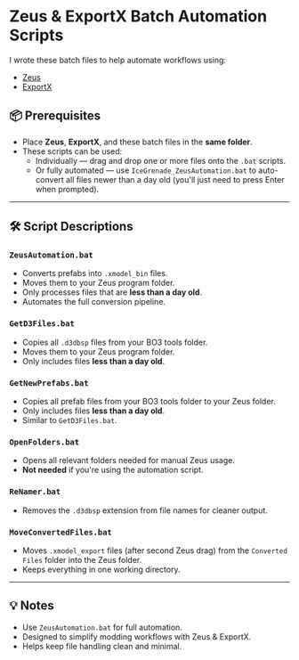 # Zeus & ExportX Batch Automation Scripts

I wrote these batch files to help automate workflows using:
- [Zeus](https://github.com/Scobalula/Zeus)
- [ExportX](https://github.com/dtzxporter/ExportX)

## 📦 Prerequisites

- Place **Zeus**, **ExportX**, and these batch files in the **same folder**.
- These scripts can be used:
  - Individually — drag and drop one or more files onto the `.bat` scripts.
  - Or fully automated — use `IceGrenade_ZeusAutomation.bat` to auto-convert all files newer than a day old (you'll just need to press Enter when prompted).

---

## 🛠 Script Descriptions

### `ZeusAutomation.bat`
- Converts prefabs into `.xmodel_bin` files.
- Moves them to your Zeus program folder.
- Only processes files that are **less than a day old**.
- Automates the full conversion pipeline.

### `GetD3Files.bat`
- Copies all `.d3dbsp` files from your BO3 tools folder.
- Moves them to your Zeus program folder.
- Only includes files **less than a day old**.

### `GetNewPrefabs.bat`
- Copies all prefab files from your BO3 tools folder to your Zeus folder.
- Only includes files **less than a day old**.
- Similar to `GetD3Files.bat`.

### `OpenFolders.bat`
- Opens all relevant folders needed for manual Zeus usage.
- **Not needed** if you're using the automation script.

### `ReNamer.bat`
- Removes the `.d3dbsp` extension from file names for cleaner output.

### `MoveConvertedFiles.bat`
- Moves `.xmodel_export` files (after second Zeus drag) from the `Converted Files` folder into the Zeus folder.
- Keeps everything in one working directory.

---

## 💡 Notes

- Use `ZeusAutomation.bat` for full automation.
- Designed to simplify modding workflows with Zeus & ExportX.
- Helps keep file handling clean and minimal.

